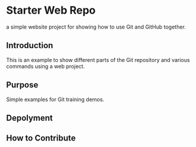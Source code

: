# Starter Web Repo
a simple website project for showing how to use Git and GitHub together.

## Introduction

This is an example to show different parts of the Git repository and various commands using a web project.

## Purpose

Simple examples for Git training demos.

## Depolyment

## How to Contribute
